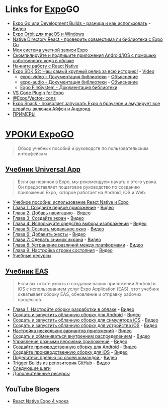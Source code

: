 # Links for [Expo](https://github.com/expo)GO
- [Expo Go или Development Builds - разница и как использовать](https://expo.dev/blog/expo-go-vs-development-builds) - [Видео](https://www.youtube.com/watch?v=FdjczjkwQKE)
- [Expo Orbit для macOS и Windows](https://docs.expo.dev/build/orbit/)
- [Native Directory React - проверить совместима ли библиотека с Expo Go](https://reactnative.directory/)
- [Моя система учетной записи Expo](https://expo.dev/accounts/orr888)
- [Скомпилируйте и подпишите приложения Android/iOS с помощью собственного кода в облаке](https://expo.dev/eas)
- [Начните работу с React Native](https://reactnative.dev/docs/environment-setup)
- [Expo SDK 52: Наш самый крупный релиз за всю историю!](https://expo.dev/changelog/2024/11-12-sdk-52) - [Video](https://www.youtube.com/watch?v=quZv3uKSEfY)
  - [expo-video - Документация библиотеки](https://docs.expo.dev/versions/unversioned/sdk/video/) - [Объяснение](https://www.youtube.com/watch?v=2SfQzU7rY8A)
  - [expo-audio - Документация библиотеки](https://docs.expo.dev/versions/latest/sdk/audio/) - [Объяснение]()
  - [Expo FileSystem - Документация библиотеки](https://docs.expo.dev/versions/latest/sdk/filesystem/)
- [VS Code Plugin for Expo](https://marketplace.visualstudio.com/items?itemName=expo.vscode-expo-tools&ssr=false#overview)
- [@Expo/Vector-Icons](https://github.com/expo/vector-icons)
- [Expo Snack - позволяет запускать Expo в браузере и эмулирует все девайсы включая Айфон и Андроид](https://snack.expo.dev/)
- [ПРИМЕРЫ](https://github.com/expo/examples)

# [УРОКИ ExpoGO](https://docs.expo.dev/tutorial/overview/)
> Обзор учебных пособий и руководств по пользовательским интерфейсам

## [Учебник Universal App](https://docs.expo.dev/tutorial/introduction/)
> Если вы новичок в Expo, мы рекомендуем начать с этого урока. Он предоставляет пошаговое руководство по созданию приложения Expo, которое работает на Android, iOS и Web.
- [Учебное пособие: использование React Native и Expo](https://docs.expo.dev/tutorial/introduction/)
- [Глава 1: Создайте первое приложение](https://docs.expo.dev/tutorial/create-your-first-app/) - [Видео](https://www.youtube.com/watch?v=m1-bc53EGh8)
- [Глава 2: Добавь навигацию](https://docs.expo.dev/tutorial/add-navigation/) - [Видео](https://www.youtube.com/watch?v=8336fcFV_T4)
- [Глава 3: Создайте экран](https://docs.expo.dev/tutorial/build-a-screen/) - [Видео](https://www.youtube.com/watch?v=3rcOP8xDwTQ)
- [Глава 4: Используйте средство выбора изображений](https://docs.expo.dev/tutorial/image-picker/) - [Видео](https://www.youtube.com/watch?v=iEQZU58naS8)
- [Глава 5: Создать модальное окно](https://docs.expo.dev/tutorial/create-a-modal/) - [Видео](https://www.youtube.com/watch?v=HRAMzrBwVeo)
- [Глава 6: Добавить жесты](https://docs.expo.dev/tutorial/gestures/) - [Видео](https://www.youtube.com/watch?v=0q48LLvTGDU)
- [Глава 7: Сделать снимок экрана](https://docs.expo.dev/tutorial/screenshot/) - [Видео](https://www.youtube.com/watch?v=Jft3_Yfr-p4)
- [Глава 8: Устранение различий между платформами](https://docs.expo.dev/tutorial/platform-differences/) - [Видео](https://www.youtube.com/watch?v=mEKQvF4irBM)
- [Глава 9: Настройка строки состояния](https://docs.expo.dev/tutorial/configuration/) - [Видео](https://www.youtube.com/watch?v=OgGCYdElcZo)
- [Учебные ресурсы](https://docs.expo.dev/tutorial/follow-up/)

## [Учебник EAS](https://docs.expo.dev/tutorial/eas/introduction/)
> Если вы хотите узнать о создании ваших приложений Android и iOS с использованием услуг Expo Application (EAS), этот учебник охватывает сборку EAS, обновление и отправку рабочих процессов.
- [Глава 1: Настройте сборку разработки в облаке](https://docs.expo.dev/tutorial/eas/configure-development-build/) - [Видео](https://www.youtube.com/watch?v=uQCE9zl3dXU)
- [Создать и запустить облачную сборку для Android](https://docs.expo.dev/tutorial/eas/android-development-build/) - [Видео](https://www.youtube.com/watch?v=D612BUtvvl8)
- [Создать и запустить облачную сборку для симулятора iOS](https://docs.expo.dev/tutorial/eas/ios-development-build-for-simulators/) - [Видео](https://www.youtube.com/watch?v=SgL97PFZctg)
- [Создать и запустить облачную сборку для устройства iOS](https://docs.expo.dev/tutorial/eas/ios-development-build-for-devices/) - [Видео](https://www.youtube.com/watch?v=HbfWU7_o4cU)
- [Настройка нескольких вариантов приложений](https://docs.expo.dev/tutorial/eas/multiple-app-variants/) - [Видео](https://www.youtube.com/watch?v=UtJJCAfrjIg)
- [Создать и обмениваться внутренним распределением](https://docs.expo.dev/tutorial/eas/internal-distribution-builds/) - [Видео](https://www.youtube.com/watch?v=1fQuGLHxWks)
- [Управление разными версиями приложений](https://docs.expo.dev/tutorial/eas/manage-app-versions/) - [Видео](https://www.youtube.com/watch?v=C8x4N9UmzS8)
- [Создайте производственную сборку для Android](https://docs.expo.dev/tutorial/eas/android-production-build/) - [Видео](https://www.youtube.com/watch?v=nxlt8uwqhpE)
- [Создайте производственную сборку для iOS](https://docs.expo.dev/tutorial/eas/ios-production-build/) - [Видео](https://www.youtube.com/watch?v=VZL_e0cEwo8)
- [Поделитесь превью со своей командой ](https://docs.expo.dev/tutorial/eas/team-development/) - [Видео](https://www.youtube.com/watch?v=vPKh-tNm-yI)
- [Trigger Builds из репозитория GitHub](https://docs.expo.dev/tutorial/eas/using-github/) - [Видео](https://www.youtube.com/watch?v=fBLFEFC0ip0)
- [Следующие шаги](https://docs.expo.dev/tutorial/eas/next-steps/)
- [Дополнительные ресурсы](https://docs.expo.dev/additional-resources/)

## YouTube Blogers
- [React Native Expo 4 урока](https://www.youtube.com/playlist?list=PLiephKfU5Qxx5ABoV_JdWtoG0pg5cZyTf)
